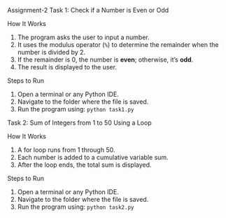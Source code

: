 Assignment-2
Task 1: Check if a Number is Even or Odd

How It Works
1. The program asks the user to input a number.
2. It uses the modulus operator (`%`) to determine the remainder when the number is divided by 2.
3. If the remainder is 0, the number is **even**; otherwise, it’s **odd**.
4. The result is displayed to the user.

Steps to Run
1. Open a terminal or any Python IDE.
2. Navigate to the folder where the file is saved.
3. Run the program using:
```python task1.py```


Task 2: Sum of Integers from 1 to 50 Using a Loop

How It Works
1. A for loop runs from 1 through 50.
2. Each number is added to a cumulative variable sum.
3. After the loop ends, the total sum is displayed.

Steps to Run
1. Open a terminal or any Python IDE.
2. Navigate to the folder where the file is saved.
3. Run the program using:
```python task2.py```
